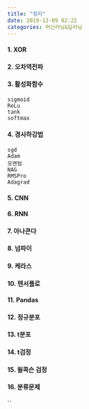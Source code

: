 ```yaml
---
title: "정리"
date: 2019-12-09 02:22
categories: 머신러닝&딥러닝
---
```


#### 1.	XOR
#### 2.	오차역전파

#### 3.	활성화함수
```
sigmoid
ReLu
tank
softmax
```
#### 4.	경사하강법
````
sgd
Adam
모멘텀
NAG
RMSPro
Adagrad
````
#### 5.	CNN
#### 6.	RNN
#### 7.	아나콘다
#### 8.	넘파이
#### 9.	케라스
#### 10.	텐서플로
#### 11.	Pandas
#### 12.	정규분포
#### 13.	t분포
#### 14.	t검정
#### 15.	윌콕슨 검정
#### 16.	분류문제

``
